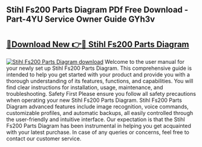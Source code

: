 ## Stihl Fs200 Parts Diagram PDf Free Download - Part-4YU Service Owner Guide GYh3v

# <h2><a href="http://dfkbay7.blite.top/?on=Stihl+Fs200+Parts+Diagram">🔗Download New 👉🔴 Stihl Fs200 Parts Diagram</a></h2>

[![Stihl Fs200 Parts Diagram download](https://i.imgur.com/lujVjoI.png)](http://dfkbay7.blite.top/?on=Stihl+Fs200+Parts+Diagram)
Welcome to the user manual for your newly set up Stihl Fs200 Parts Diagram. This comprehensive guide is intended to help you get started with your product and provide you with a thorough understanding of its features, functions, and capabilities. You will find clear instructions for installation, usage, maintenance, and troubleshooting. Safety First Please ensure you follow all safety precautions when operating your new Stihl Fs200 Parts Diagram. Stihl Fs200 Parts Diagram advanced features include image recognition, voice commands, customizable profiles, and automatic backups, all easily controlled through the user-friendly and intuitive interface. Our expectation is that the Stihl Fs200 Parts Diagram has been instrumental in helping you get acquainted with your latest purchase. In case of any queries or concerns, feel free to contact our customer service.
